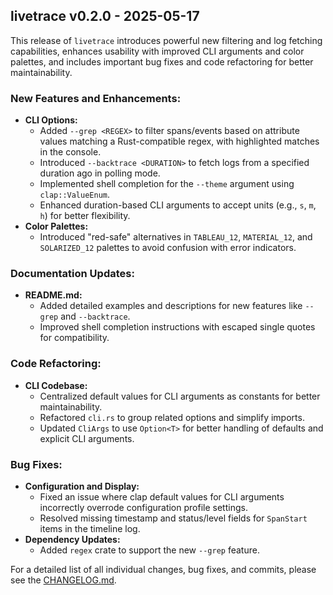 ## livetrace v0.2.0 - 2025-05-17

This release of `livetrace` introduces powerful new filtering and log fetching capabilities, enhances usability with improved CLI arguments and color palettes, and includes important bug fixes and code refactoring for better maintainability.

### New Features and Enhancements:

*   **CLI Options:**
    *   Added `--grep <REGEX>` to filter spans/events based on attribute values matching a Rust-compatible regex, with highlighted matches in the console.
    *   Introduced `--backtrace <DURATION>` to fetch logs from a specified duration ago in polling mode.
    *   Implemented shell completion for the `--theme` argument using `clap::ValueEnum`.
    *   Enhanced duration-based CLI arguments to accept units (e.g., `s`, `m`, `h`) for better flexibility.
*   **Color Palettes:**
    *   Introduced "red-safe" alternatives in `TABLEAU_12`, `MATERIAL_12`, and `SOLARIZED_12` palettes to avoid confusion with error indicators.

### Documentation Updates:

*   **README.md:**
    *   Added detailed examples and descriptions for new features like `--grep` and `--backtrace`.
    *   Improved shell completion instructions with escaped single quotes for compatibility.

### Code Refactoring:

*   **CLI Codebase:**
    *   Centralized default values for CLI arguments as constants for better maintainability.
    *   Refactored `cli.rs` to group related options and simplify imports.
    *   Updated `CliArgs` to use `Option<T>` for better handling of defaults and explicit CLI arguments.

### Bug Fixes:

*   **Configuration and Display:**
    *   Fixed an issue where clap default values for CLI arguments incorrectly overrode configuration profile settings.
    *   Resolved missing timestamp and status/level fields for `SpanStart` items in the timeline log.
*   **Dependency Updates:**
    *   Added `regex` crate to support the new `--grep` feature.

For a detailed list of all individual changes, bug fixes, and commits, please see the [CHANGELOG.md](https://github.com/dev7a/serverless-otlp-forwarder/blob/main/cli/livetrace/CHANGELOG.md).


